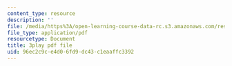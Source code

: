 ```yaml
---
content_type: resource
description: ''
file: /media/https%3A/open-learning-course-data-rc.s3.amazonaws.com/res-6-012-introduction-to-probability-spring-2018/96ec2c9ce4d06fd9dc43c1eaaffc3392_OlKmZj2TKnk.pdf
file_type: application/pdf
resourcetype: Document
title: 3play pdf file
uid: 96ec2c9c-e4d0-6fd9-dc43-c1eaaffc3392
---
```


